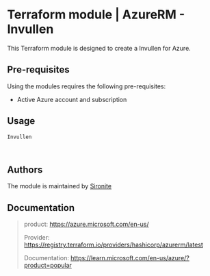 # Terraform module | AzureRM - Invullen

This Terraform module is designed to create a Invullen for Azure.

## Pre-requisites

Using the modules requires the following pre-requisites:
 * Active Azure account and subscription 

## Usage

`Invullen`

```hcl


```

## Authors

The module is maintained by [Sironite](https://github.com/sironite)

## Documentation

> product: https://azure.microsoft.com/en-us/
> 
> Provider: https://registry.terraform.io/providers/hashicorp/azurerm/latest
> 
> Documentation: https://learn.microsoft.com/en-us/azure/?product=popular
